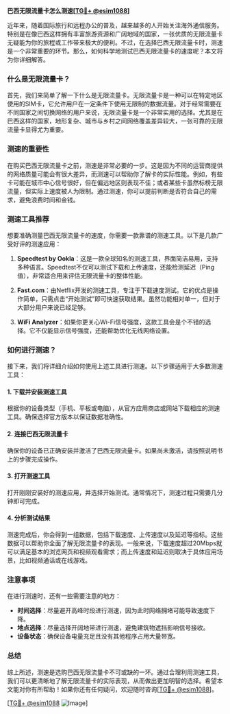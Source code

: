 **巴西无限流量卡怎么测速[[TG💪+ @esim1088](https://t.me/s/esim1088)]**

近年来，随着国际旅行和远程办公的普及，越来越多的人开始关注海外通信服务。特别是在像巴西这样拥有丰富旅游资源和广阔地域的国家，一张优质的无限流量卡无疑能为你的旅程或工作带来极大的便利。不过，在选择巴西无限流量卡时，测速是一个非常重要的环节。那么，如何科学地测试巴西无限流量卡的速度呢？本文将为你详细解答。

### 什么是无限流量卡？

首先，我们来简单了解一下什么是无限流量卡。无限流量卡是一种可以在特定地区使用的SIM卡，它允许用户在一定条件下使用无限制的数据流量。对于经常需要在不同国家之间切换网络的用户来说，无限流量卡是一个非常实用的选择。尤其是在巴西这样的国家，地形复杂、城市与乡村之间网络覆盖差异较大，一张可靠的无限流量卡显得尤为重要。

### 测速的重要性

在购买巴西无限流量卡之前，测速是非常必要的一步。这是因为不同的运营商提供的网络质量可能会有很大差异，而测速可以帮助你了解卡的实际性能。例如，有些卡可能在城市中心信号很好，但在偏远地区则表现不佳；或者某些卡虽然标榜无限流量，但实际上速度被人为限制。通过测速，你可以提前判断是否符合自己的需求，避免浪费时间和金钱。

### 测速工具推荐

想要准确测量巴西无限流量卡的速度，你需要一款靠谱的测速工具。以下是几款广受好评的测速应用：

1. **Speedtest by Ookla**：这是一款全球知名的测速工具，界面简洁易用，支持多种语言。Speedtest不仅可以测试下载和上传速度，还能检测延迟（Ping值），非常适合用来评估无限流量卡的整体性能。
   
2. **Fast.com**：由Netflix开发的测速工具，专注于下载速度测试。它的优点是操作简单，只需点击“开始测试”即可快速获取结果。虽然功能相对单一，但对于大部分用户来说已经足够。

3. **WiFi Analyzer**：如果你更关心Wi-Fi信号强度，这款工具会是个不错的选择。它不仅能显示信号强度，还能帮助优化无线网络设置。

### 如何进行测速？

接下来，我们将详细介绍如何使用上述工具进行测速。以下步骤适用于大多数测速工具：

#### 1. 下载并安装测速工具
根据你的设备类型（手机、平板或电脑），从官方应用商店或网站下载相应的测速工具。确保选择官方版本以保证数据准确性。

#### 2. 连接巴西无限流量卡
确保你的设备已正确安装并激活了巴西无限流量卡。如果尚未激活，请按照说明书上的步骤完成操作。

#### 3. 打开测速工具
打开刚刚安装好的测速应用，并选择开始测试。通常情况下，测速过程只需要几分钟即可完成。

#### 4. 分析测试结果
测速完成后，你会得到一组数据，包括下载速度、上传速度以及延迟等指标。这些数据可以帮助你全面了解无限流量卡的表现。一般来说，下载速度超过20Mbps就可以满足基本的浏览网页和视频观看需求；而上传速度和延迟则取决于具体应用场景，比如视频通话或在线游戏。

### 注意事项

在进行测速时，还有一些需要注意的地方：

- **时间选择**：尽量避开高峰时段进行测速，因为此时网络拥堵可能导致速度下降。
- **地点选择**：尽量选择开阔地带进行测速，避免建筑物遮挡影响信号接收。
- **设备状态**：确保设备电量充足且没有其他程序占用大量带宽。

### 总结

综上所述，测速是选购巴西无限流量卡不可或缺的一环。通过合理利用测速工具，我们可以更清晰地了解无限流量卡的实际表现，从而做出更加明智的选择。希望本文能对你有所帮助！如果你还有任何疑问，欢迎随时咨询[[TG💪+ @esim1088](https://t.me/s/esim1088)]。

[[TG💪+ @esim1088](https://t.me/s/esim1088) ![Image](https://i.postimg.cc/4NQfJmqS/Snipaste-2025-05-13-00-14-12.png)]